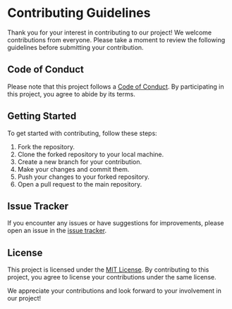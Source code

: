 # Contributing Guidelines

Thank you for your interest in contributing to our project! We welcome contributions from everyone. Please take a moment to review the following guidelines before submitting your contribution.

## Code of Conduct

Please note that this project follows a [Code of Conduct](https://github.com/amx-project/0/blob/main/CODE_OF_CONDUCT.md). By participating in this project, you agree to abide by its terms.

## Getting Started

To get started with contributing, follow these steps:

1. Fork the repository.
2. Clone the forked repository to your local machine.
3. Create a new branch for your contribution.
4. Make your changes and commit them.
5. Push your changes to your forked repository.
6. Open a pull request to the main repository.

## Issue Tracker

If you encounter any issues or have suggestions for improvements, please open an issue in the [issue tracker](https://github.com/amx-project/sf/issues).

## License

This project is licensed under the [MIT License](LICENSE). By contributing to this project, you agree to license your contributions under the same license.

We appreciate your contributions and look forward to your involvement in our project!
